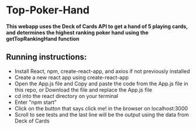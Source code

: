 # Top-Poker-Hand

**This webapp uses the Deck of Cards API to get a hand of 5 playing cards, and determines the highest ranking poker hand using the getTopRankingHand function**

## Running instructions:

- Install React, npm, create-react-app, and axios if not previously installed
- Create a new react app using create-react-app
- Open the App.js file and Copy and paste the code from the App.js file in this repo, or Download the file and replace the App.js file
- cd into the react directory on your terminal
- Enter "npm start"
- Click on the button that says click me! in the browser on localhost:3000
- Scroll to see tests and the last line will be the output using the data from Deck of Cards

